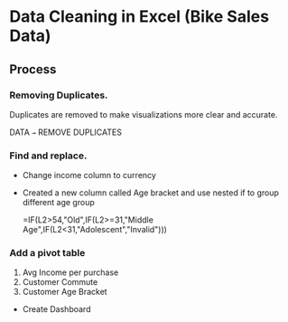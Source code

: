 # Data Cleaning in Excel (Bike Sales Data)

## Process
### Removing Duplicates.
   
   Duplicates are removed to make visualizations more clear and accurate.
   
   DATA `→` REMOVE DUPLICATES
  
### Find and replace.
- Change income column to currency
- Created a new column called Age bracket and use nested if to group different age group
  
   =IF(L2>54,"Old",IF(L2>=31,"Middle Age",IF(L2<31,"Adolescent","Invalid")))
### Add a pivot table 
1) Avg Income per purchase
2) Customer Commute
3) Customer Age Bracket
- Create Dashboard

